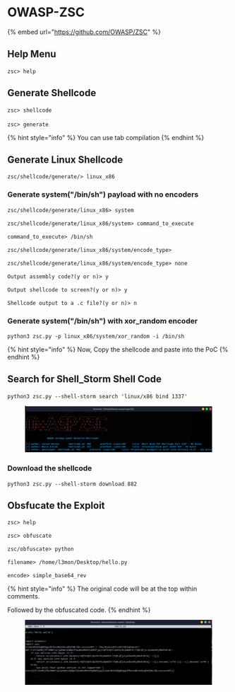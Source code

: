 # OWASP-ZSC

{% embed url="https://github.com/OWASP/ZSC" %}



## Help Menu

```
zsc> help
```

## Generate Shellcode

```
zsc> shellcode

zsc> generate
```

{% hint style="info" %}
You can use tab compilation&#x20;
{% endhint %}



## Generate Linux Shellcode

```
zsc/shellcode/generate/> linux_x86
```

### Generate system("/bin/sh") payload with no encoders

```
zsc/shellcode/generate/linux_x86> system
```

```
zsc/shellcode/generate/linux_x86/system> command_to_execute
```

```
command_to_execute> /bin/sh
```

```
zsc/shellcode/generate/linux_x86/system/encode_type> 
```

```
zsc/shellcode/generate/linux_x86/system/encode_type> none
```

```
Output assembly code?(y or n)> y
```

```
Output shellcode to screen?(y or n)> y
```

```
Shellcode output to a .c file?(y or n)> n
```



### Generate system("/bin/sh") with xor\_random encoder

```
python3 zsc.py -p linux_x86/system/xor_random -i /bin/sh
```



{% hint style="info" %}
Now, Copy the shellcode and paste into the PoC
{% endhint %}



## Search for Shell\_Storm Shell Code

```
python3 zsc.py --shell-storm search 'linux/x86 bind 1337'
```

<figure><img src="../../.gitbook/assets/image (82).png" alt=""><figcaption></figcaption></figure>

### Download the shellcode

```
python3 zsc.py --shell-storm download 882
```



## Obsfucate the Exploit

```
zsc> help
```

```
zsc> obfuscate
```

```
zsc/obfuscate> python
```

```
filename> /home/l3mon/Desktop/hello.py
```

```
encode> simple_base64_rev
```

{% hint style="info" %}
The original code will be at the top within comments.

Followed by the obfuscated code.
{% endhint %}

<figure><img src="../../.gitbook/assets/image (83).png" alt=""><figcaption></figcaption></figure>
